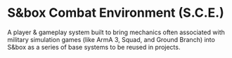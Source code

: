 # S&box Combat Environment (S.C.E.)

A player & gameplay system built to bring mechanics often associated with
military simulation games (like ArmA 3, Squad, and Ground Branch) into S&box as
a series of base systems to be reused in projects.